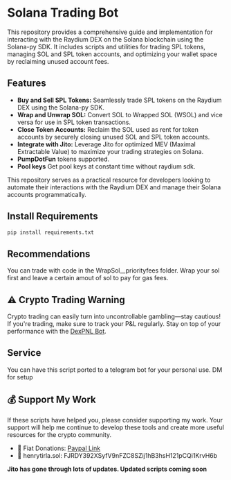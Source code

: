 
#  Solana Trading Bot

This repository provides a comprehensive guide and implementation for interacting with the Raydium DEX on the Solana blockchain using the Solana-py SDK. It includes scripts and utilities for trading SPL tokens, managing SOL and SPL token accounts, and optimizing your wallet space by reclaiming unused account fees.



## Features
- **Buy and Sell SPL Tokens:** Seamlessly trade SPL tokens on the Raydium DEX using the Solana-py SDK.
- **Wrap and Unwrap SOL:** Convert SOL to Wrapped SOL (WSOL) and vice versa for use in SPL token transactions.
- **Close Token Accounts:** Reclaim the SOL used as rent for token accounts by securely closing unused SOL and SPL token accounts.
- **Integrate with Jito:** Leverage Jito for optimized MEV (Maximal Extractable Value) to maximize your trading strategies on Solana.
- **PumpDotFun** tokens supported.
- **Pool keys** Get pool keys at constant time without raydium sdk.


This repository serves as a practical resource for developers looking to automate their interactions with the Raydium DEX and manage their Solana accounts programmatically.




## Install Requirements 

```bash
pip install requirements.txt
``` 

## Recommendations 
You can trade with code in the WrapSol__priorityfees folder. Wrap your sol first and leave a certain amout of sol to pay for gas fees.

## ⚠️ Crypto Trading Warning
Crypto trading can easily turn into uncontrollable gambling—stay cautious! If you're trading, make sure to track your P&L regularly. Stay on top of your performance with the [DexPNL Bot](https://github.com/henrytirla/DEX-PNL-BOT). 

## Service
You can have this script ported to a telegram bot for  your personal use.  DM for setup

## 💰 Support My Work
If these scripts have helped you, please consider supporting my work. Your support will help me continue to develop these tools and create more useful resources for the crypto community.

- 🤑 Fiat Donations: [Paypal Link](https://paypal.me/HenryTirla)
- 🚀 henrytirla.sol:   FJRDY392XSyfV9nFZC8SZij1hB3hsH121pCQi1KrvH6b

******Jito has gone through lots of updates. Updated scripts coming soon******

